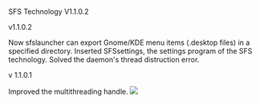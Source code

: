 SFS Technology V1.1.0.2

v1.1.0.2

Now sfslauncher can export Gnome/KDE menu items (.desktop files) in a specified directory.
Inserted SFSsettings, the settings program of the SFS technology.
Solved the daemon's thread distruction error.

v 1.1.0.1

Improved the multithreading handle.
<a href='http://brainstorm.ubuntu.com/idea/20108/'>
<img src='http://brainstorm.ubuntu.com/idea/20108/image/2/' />
</a>